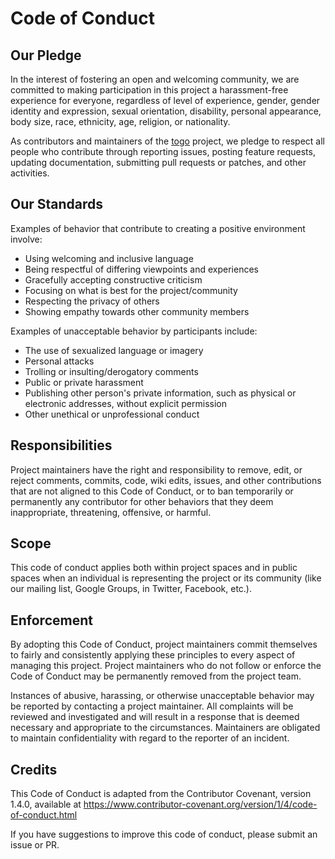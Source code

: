 # Code of Conduct

## Our Pledge

In the interest of fostering an open and welcoming community, we are committed to making participation in this project a harassment-free experience for everyone, regardless of level of experience, gender, gender identity and expression, sexual orientation, disability, personal appearance, body size, race, ethnicity, age, religion, or nationality.

As contributors and maintainers of the [togo](https://github.com/opentogo) project, we pledge to respect all people who contribute through reporting issues, posting feature requests, updating documentation, submitting pull requests or patches, and other activities.

## Our Standards

Examples of behavior that contribute to creating a positive environment involve:

* Using welcoming and inclusive language
* Being respectful of differing viewpoints and experiences
* Gracefully accepting constructive criticism
* Focusing on what is best for the project/community
* Respecting the privacy of others
* Showing empathy towards other community members

Examples of unacceptable behavior by participants include:

* The use of sexualized language or imagery
* Personal attacks
* Trolling or insulting/derogatory comments
* Public or private harassment
* Publishing other person's private information, such as physical or electronic addresses, without explicit permission
* Other unethical or unprofessional conduct

## Responsibilities

Project maintainers have the right and responsibility to remove, edit, or reject comments, commits, code, wiki edits, issues, and other contributions that are not aligned to this Code of Conduct, or to ban temporarily or permanently any contributor for other behaviors that they deem inappropriate, threatening, offensive, or harmful.

## Scope 
 
This code of conduct applies both within project spaces and in public spaces when an individual is representing the project or its community (like our mailing list, Google Groups, in Twitter, Facebook, etc.).

## Enforcement

By adopting this Code of Conduct, project maintainers commit themselves to fairly and consistently applying these principles to every aspect of managing this project. Project maintainers who do not follow or enforce the Code of Conduct may be permanently removed from the project team.

Instances of abusive, harassing, or otherwise unacceptable behavior may be reported by contacting a project maintainer. All complaints will be reviewed and investigated and will result in a response that is deemed necessary and appropriate to the circumstances. Maintainers are obligated to maintain confidentiality with regard to the reporter of an incident.

## Credits
This Code of Conduct is adapted from the Contributor Covenant, version 1.4.0, available at https://www.contributor-covenant.org/version/1/4/code-of-conduct.html

If you have suggestions to improve this code of conduct, please submit an issue or PR.

